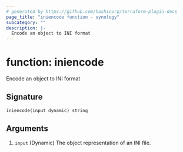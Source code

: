 ```yaml
---
# generated by https://github.com/hashicorp/terraform-plugin-docs
page_title: "iniencode function - synology"
subcategory: ""
description: |-
  Encode an object to INI format
---
```


# function: iniencode

Encode an object to INI format



## Signature

<!-- signature generated by tfplugindocs -->
```text
iniencode(input dynamic) string
```

## Arguments

<!-- arguments generated by tfplugindocs -->
1. `input` (Dynamic) The object representation of an INI file.

